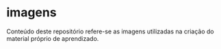 # imagens
Conteúdo deste repositório refere-se as imagens utilizadas na criação do material próprio de aprendizado.
